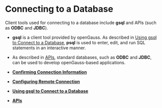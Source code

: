 # Connecting to a Database<a name="EN-US_TOPIC_0289900104"></a>

Client tools used for connecting to a database include  **gsql**  and APIs \(such as  **ODBC**  and  **JDBC**\).

-   **gsql**  is a client tool provided by openGauss. As described in  [Using gsql to Connect to a Database](using-gsql-to-connect-to-a-database.md),  **psql**  is used to enter, edit, and run SQL statements in an interactive manner.
-   As described in  [APIs](apis.md), standard databases, such as  **ODBC**  and  **JDBC**, can be used to develop openGauss-based applications.

-   **[Confirming Connection Information](confirming-connection-information.md)**  

-   **[Configuring Remote Connection](configuring-remote-connection.md)**  

-   **[Using gsql to Connect to a Database](using-gsql-to-connect-to-a-database.md)**  

-   **[APIs](apis.md)**  


